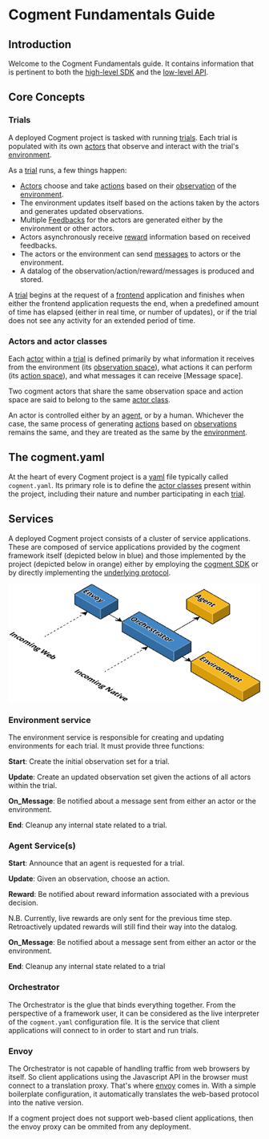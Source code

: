# Cogment Fundamentals Guide

## Introduction

Welcome to the Cogment Fundamentals guide. It contains information that is pertinent to both the [high-level SDK]() and the [low-level API]().

## Core Concepts

### Trials

A deployed Cogment project is tasked with running [trials][3]. Each trial is populated with its own [actors][4] that observe and interact with the trial's [environment][5].

As a [trial][6] runs, a few things happen:

- [Actors][7] choose and take [actions][8] based on their [observation][9] of the [environment][10].
- The environment updates itself based on the actions taken by the actors and generates updated observations.
- Multiple [Feedbacks][11] for the actors are generated either by the environment or other actors.
- Actors asynchronously receive [reward][12] information based on received feedbacks.
- The actors or the environment can send [messages][32] to actors or the environment.
- A datalog of the observation/action/reward/messages is produced and stored.

A [trial][22] begins at the request of a [frontend][23] application and finishes when either the frontend application requests the end, when a predefined amount of time has elapsed (either in real time, or number of updates), or if the trial does not see any activity for an extended period of time.

### Actors and actor classes

Each [actor][13] within a [trial][14] is defined primarily by what information it receives from the environment (its [observation space][15]), what actions it can perform (its [action space][16]), and what messages it can receive [Message space].

Two cogment actors that share the same observation space and action space are said to belong to the same [actor class][17].

An actor is controlled either by an [agent][18], or by a human. Whichever the case, the same process of generating [actions][19] based on [observations][20] remains the same, and they are treated as the same by the [environment][21].

## The cogment.yaml

At the heart of every Cogment project is a [yaml][24] file typically called `cogment.yaml`. Its primary role is to define the [actor classes][25] present within the project, including their nature and number participating in each [trial][26].

## Services

A deployed Cogment project consists of a cluster of service applications. These are composed of service applications provided by the cogment framework itself (depicted below in blue) and those implemented by the project (depicted below in orange) either by employing the [cogment SDK](/user-guide/sdk-python) or by directly implementing the [underlying protocol](/user-guide/low-level/).

![Screenshot](/img/network_simple.png)

### Environment service

The environment service is responsible for creating and updating environments for each trial. It must provide three functions:

**Start**: Create the initial observation set for a trial.

**Update**: Create an updated observation set given the actions of all actors within the trial.

**On_Message**: Be notified about a message sent from either an actor or the environment.

**End**: Cleanup any internal state related to a trial.

### Agent Service(s)

**Start**: Announce that an agent is requested for a trial.

**Update**: Given an observation, choose an action.

**Reward**: Be notified about reward information associated with a previous decision.

N.B. Currently, live rewards are only sent for the previous time step. Retroactively updated rewards will still find their way into the datalog.

**On_Message**: Be notified about a message sent from either an actor or the environment.

**End**: Cleanup any internal state related to a trial

### Orchestrator

The Orchestrator is the glue that binds everything together. From the perspective of a framework user, it can be considered as the live interpreter of the `cogment.yaml` configuration file. It is the service that client applications will connect to in order to start and run trials.

### Envoy

The Orchestrator is not capable of handling traffic from web browsers by itself. So client applications using the Javascript API in the browser must connect to a translation proxy. That's where [envoy](https://envoyproxy.io) comes in. With a simple boilerplate configuration, it automatically translates the web-based protocol into the native version.

If a cogment project does not support web-based client applications, then the envoy proxy can be ommited from any deployment.

[3]: ./glossary.md#trial
[4]: ./glossary.md#actor
[5]: ./glossary.md#environment
[6]: ./glossary.md#triak
[7]: ./glossary.md#actor
[8]: ./glossary.md#action
[9]: ./glossary.md#observations
[10]: ./glossary.md#environment
[11]: ./glossary.md#feedback
[12]: ./glossary.md#reward
[13]: ./glossary.md#actor
[14]: ./glossary.md#trial
[15]: ./glossary.md#observation-space
[16]: ./glossary.md#action-space
[17]: ./glossary.md#actor-class
[18]: ./glossary.md#agent
[19]: ./glossary.md#action
[20]: ./glossary.md#observation
[21]: ./glossary.md#environment
[22]: ./glossary.md#trial
[23]: ./glossary.md#frontend
[24]: https://yaml.org/
[25]: ./glossary.md#actor-class
[26]: ./glossary.md#trial
[27]: ./glossary.md#actor-class
[28]: ./glossary.md#agent
[31]: ./glossary.md#observation
[32]: ./glossary.md#message
[32]: ./glossary.md#message-space
